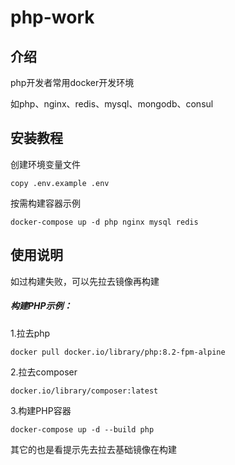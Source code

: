 # php-work

## 介绍
php开发者常用docker开发环境

如php、nginx、redis、mysql、mongodb、consul

## 安装教程

创建环境变量文件
```shell
copy .env.example .env
```
按需构建容器示例
```shell
docker-compose up -d php nginx mysql redis 
```

## 使用说明

如过构建失败，可以先拉去镜像再构建

##### 构建PHP示例：

1.拉去php
```shell
docker pull docker.io/library/php:8.2-fpm-alpine
```
2.拉去composer
```shell
docker.io/library/composer:latest
```
3.构建PHP容器
```shell
docker-compose up -d --build php
```
其它的也是看提示先去拉去基础镜像在构建
